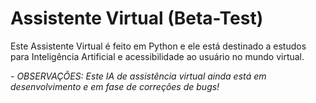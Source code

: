 # Assistente Virtual (Beta-Test)

Este Assistente Virtual é feito em Python e ele está destinado a estudos para Inteligência Artificial e acessibilidade ao usuário no mundo virtual.

*- OBSERVAÇÕES: Este IA de assistência virtual ainda está em desenvolvimento e em fase de correções de bugs!*
